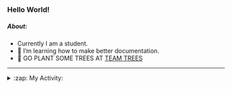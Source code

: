### Hello World!

##### About:
- Currently I am a student.
- 🌱 I’m learning how to make better documentation.
- 🌱 GO PLANT SOME TREES AT [TEAM TREES](https://teamtrees.org/)

---
<details>
  <summary>:zap: My Activity:</summary>
  
<!--START_SECTION:waka-->
![Code Time](http://img.shields.io/badge/Code%20Time-1%2C152%20hrs%2045%20mins-blue)

**I'm a Night 🦉** 

```text
🌞 Morning                1680 commits        ██░░░░░░░░░░░░░░░░░░░░░░░   09.76 % 
🌆 Daytime                5920 commits        █████████░░░░░░░░░░░░░░░░   34.39 % 
🌃 Evening                4947 commits        ███████░░░░░░░░░░░░░░░░░░   28.73 % 
🌙 Night                  4669 commits        ███████░░░░░░░░░░░░░░░░░░   27.12 % 
```
📅 **I'm Most Productive on Wednesday** 

```text
Monday                   2507 commits        ████░░░░░░░░░░░░░░░░░░░░░   14.56 % 
Tuesday                  2325 commits        ███░░░░░░░░░░░░░░░░░░░░░░   13.50 % 
Wednesday                3954 commits        ██████░░░░░░░░░░░░░░░░░░░   22.97 % 
Thursday                 2217 commits        ███░░░░░░░░░░░░░░░░░░░░░░   12.88 % 
Friday                   1720 commits        ██░░░░░░░░░░░░░░░░░░░░░░░   09.99 % 
Saturday                 1521 commits        ██░░░░░░░░░░░░░░░░░░░░░░░   08.83 % 
Sunday                   2972 commits        ████░░░░░░░░░░░░░░░░░░░░░   17.26 % 
```


📊 **This Week I Spent My Time On** 

```text
🔥 Editors: 
VS Code                  1 min               █████████████████████████   100.00 % 

🐱‍💻 Projects: 
giveth-dapps-v2          1 min               █████████████████████████   100.00 % 
```


 Last Updated on 24/07/2023 18:11:27 UTC
<!--END_SECTION:waka-->
</details>

